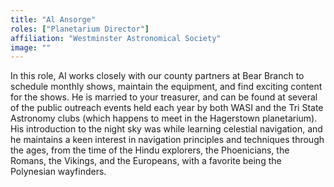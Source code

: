 ```yaml
---
title: "Al Ansorge"
roles: ["Planetarium Director"]
affiliation: "Westminster Astronomical Society"
image: ""
---
```


In this role, Al works closely with our county partners at Bear Branch to schedule monthly shows, maintain the equipment, and find exciting content for the shows. He is married to your treasurer, and can be found at several of the public outreach events held each
year by both WASI and the Tri State Astronomy clubs (which happens to meet in the Hagerstown planetarium). His introduction to the night sky was while learning celestial navigation, and he maintains a keen interest in navigation principles and techniques through the ages, from the time of the Hindu explorers, the Phoenicians, the Romans, the Vikings, and the Europeans, with a favorite being the Polynesian wayfinders.